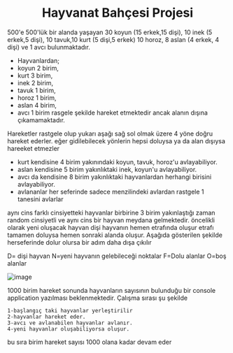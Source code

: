 <h1 align="center">Hayvanat Bahçesi Projesi</h1>

<p>500'e 500'lük bir alanda yaşayan 30 koyun (15 erkek,15 dişi), 10 inek (5 erkek,5 dişi), 10 tavuk,10 kurt (5 dişi,5 erkek) 10 horoz, 8 aslan (4 erkek, 4 dişi) ve 1 avcı bulunmaktadır.</p>

- Hayvanlardan;
- koyun 2 birim,
- kurt 3 birim,
- inek 2 birim,
- tavuk 1 birim,
- horoz 1 birim,
- aslan 4 birim,
- avcı 1 birim rasgele şekilde hareket etmektedir ancak alanın dışına çıkamamaktadır.

<p>Hareketler rastgele olup yukarı aşağı sağ sol olmak üzere 4 yöne doğru hareket ederler. eğer gidilebilecek yönlerin hepsi doluysa ya da alan dışıysa  hareeket etmezler</p>



- kurt kendisine 4 birim yakınındaki koyun, tavuk, horoz'u avlayabiliyor.
- aslan kendisine 5 birim yakınlıktaki inek, koyun'u avlayabiliyor.
- avcı da kendisine 8 birim yakınlıktaki hayvanlardan herhangi birisini avlayabiliyor.
- avlananlar her seferinde sadece menzilindeki avlardan rastgele 1 tanesini avlarlar


aynı cins farklı cinsiyetteki hayvanlar birbirine 3 birim yakınlaştığı zaman random cinsiyetli ve aynı cins bir hayvan meydana gelmektedir.
  öncelikli olarak yeni oluşacak hayvan dişi hayvanın  hemen etrafında oluşur etrafı tamamen doluysa hemen sonraki alanda oluşur. Aşağıda gösterilen şekilde herseferinde dolur olursa bir adım daha dışa çıkılır

D= dişi hayvan  N=yeni hayvanın gelebileceği noktalar  F=Dolu alanlar  O=boş alanlar

![image](https://github.com/AliHanBtmz/Java-projects/assets/132774344/b2185a42-f929-4213-8583-0f61b636f66d)


1000 birim hareket sonunda hayvanların sayısının bulunduğu bir console application yazılması beklenmektedir.
Çalışma sırası  şu şekilde

    1-başlangıç taki hayvanlar yerleştirilir
    2-hayvanlar hareket eder.
    3-avcı ve avlanabilen hayvanlar avlanır.
    4-yeni hayvanlar oluşabiliyorsa oluşur.

bu sıra birim hareket sayısı 1000 olana kadar devam eder
